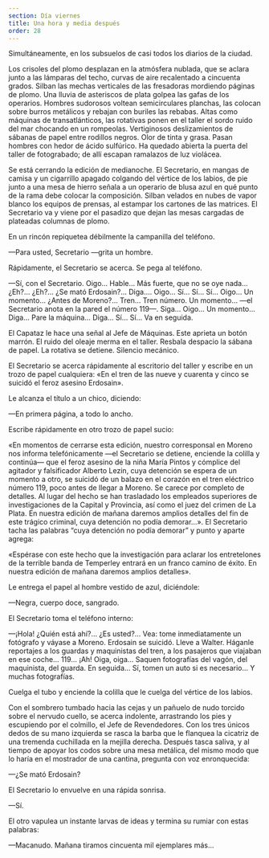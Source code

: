 ```yaml
---
section: Día viernes
title: Una hora y media después
order: 28
---
```


Simultáneamente, en los subsuelos de casi todos los diarios de la
ciudad.

Los crisoles del plomo desplazan en la atmósfera nublada, que se aclara
junto a las lámparas del techo, curvas de aire recalentado a cincuenta
grados. Silban las mechas verticales de las fresadoras mordiendo páginas
de plomo. Una lluvia de asteriscos de plata golpea las gafas de los
operarios. Hombres sudorosos voltean semicirculares planchas, las
colocan sobre burros metálicos y rebajan con buriles las rebabas. Altas
como máquinas de transatlánticos, las rotativas ponen en el taller el
sordo ruido del mar chocando en un rompeolas. Vertiginosos
deslizamientos de sábanas de papel entre rodillos negros. Olor de tinta
y grasa. Pasan hombres con hedor de ácido sulfúrico. Ha quedado abierta
la puerta del taller de fotograbado; de allí escapan ramalazos de luz
violácea.

Se está cerrando la edición de medianoche. El Secretario, en mangas de
camisa y un cigarrillo apagado colgando del vértice de los labios, de
pie junto a una mesa de hierro señala a un operario de blusa azul en qué
punto de la rama debe colocar la composición. Silban velados en nubes de
vapor blanco los equipos de prensas, al estampar los cartones de las
matrices. El Secretario va y viene por el pasadizo que dejan las mesas
cargadas de plateadas columnas de plomo.

En un rincón repiquetea débilmente la campanilla del teléfono.

—Para usted, Secretario —grita un hombre.

Rápidamente, el Secretario se acerca. Se pega al teléfono.

—Sí, con el Secretario. Oigo… Hable… Más fuerte, que no se oye nada…
¿Eh?… ¿Eh?… ¿Se mató Erdosain?… Diga…. Oigo… Sí… Sí… Sí… Oigo… Un
momento… ¿Antes de Moreno?… Tren… Tren número. Un momento… —el
Secretario anota en la pared el número 119—. Siga… Oigo… Un momento…
Diga… Pare la máquina… Diga… Sí… Sí… Va en seguida.

El Capataz le hace una señal al Jefe de Máquinas. Este aprieta un botón
marrón. El ruido del oleaje merma en el taller. Resbala despacio la
sábana de papel. La rotativa se detiene. Silencio mecánico.

El Secretario se acerca rápidamente al escritorio del taller y escribe
en un trozo de papel cualquiera: «En el tren de las nueve y cuarenta y
cinco se suicidó el feroz asesino Erdosain».

Le alcanza el título a un chico, diciendo:

—En primera página, a todo lo ancho.

Escribe rápidamente en otro trozo de papel sucio:

«En momentos de cerrarse esta edición, nuestro corresponsal en Moreno
nos informa telefónicamente —el Secretario se detiene, enciende la
colilla y continúa— que el feroz asesino de la niña María Pintos y
cómplice del agitador y falsificador Alberto Lezin, cuya detención se
espera de un momento a otro, se suicidó de un balazo en el corazón en el
tren eléctrico número 119, poco antes de llegar a Moreno. Se carece por
completo de detalles. Al lugar del hecho se han trasladado los empleados
superiores de investigaciones de la Capital y Provincia, así como el
juez del crimen de La Plata. En nuestra edición de mañana daremos
amplios detalles del fin de este trágico criminal, cuya detención no
podía demorar…». El Secretario tacha las palabras “cuya detención no
podía demorar” y punto y aparte agrega:

«Espérase con este hecho que la investigación para aclarar los
entretelones de la terrible banda de Temperley entrará en un franco
camino de éxito. En nuestra edición de mañana daremos amplios detalles».

Le entrega el papel al hombre vestido de azul, diciéndole:

—Negra, cuerpo doce, sangrado.

El Secretario toma el teléfono interno:

—¡Hola! ¿Quién está ahí?… ¿Es usted?… Vea: tome inmediatamente un
fotógrafo y váyase a Moreno. Erdosain se suicidó. Lleve a Walter.
Háganle reportajes a los guardas y maquinistas del tren, a los pasajeros
que viajaban en ese coche… 119… ¡Ah! Oiga, oiga… Saquen fotografías del
vagón, del maquinista, del guarda. En seguida… Sí, tomen un auto si es
necesario… Y muchas fotografías.

Cuelga el tubo y enciende la colilla que le cuelga del vértice de los
labios.

Con el sombrero tumbado hacia las cejas y un pañuelo de nudo torcido
sobre el nervudo cuello, se acerca indolente, arrastrando los pies y
escupiendo por el colmillo, el Jefe de Revendedores. Con los tres únicos
dedos de su mano izquierda se rasca la barba que le flanquea la cicatriz
de una tremenda cuchillada en la mejilla derecha. Después tasca saliva,
y al tiempo de apoyar los codos sobre una mesa metálica, del mismo modo
que lo haría en el mostrador de una cantina, pregunta con voz
enronquecida:

—¿Se mató Erdosain?

El Secretario lo envuelve en una rápida sonrisa.

—Sí.

El otro vapulea un instante larvas de ideas y termina su rumiar con
estas palabras:

—Macanudo. Mañana tiramos cincuenta mil ejemplares más…
